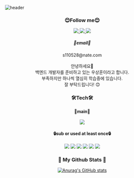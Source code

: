 
<!--
**yeb0/yeb0** is a ✨ _special_ ✨ repository because its `README.md` (this file) appears on your GitHub profile.

Here are some ideas to get you started:

- 🔭 I’m currently working on ...
- 🌱 I’m currently learning ...
- 👯 I’m looking to collaborate on ...
- 🤔 I’m looking for help with ...
- 💬 Ask me about ...
- 📫 How to reach me: ...
- 😄 Pronouns: ...
- ⚡ Fun fact: ...
-->


![header](https://capsule-render.vercel.app/api?type=waving&color=auto&height=300&section=header&text=yeb0's%20Github&fontSize=90&desc=Dev%20job%20seeker&descSize=30&descAlign=71&descAlignY=67&animation=fadeIn)
 

<!--SNS-->
<h3 align="center"> 😊Follow me😊 </h3>
<p align="center">
<a href="https://www.instagram.com/ye6o__/"target="_blank">
<img src="https://img.shields.io/badge/Instargram-E4405F?style=flat-square&logo=Instagram&logoColor=white"/>
</a>

<a href="https://blog.naver.com/yeb0_" target="_blank">
<img src="https://img.shields.io/badge/Naver-03C75A?style=flat-square&logo=Naver&logoColor=white"/>
  </a>

<a href="https://velog.io/@yeb0" target="_blank">
  <img src="https://img.shields.io/badge/Velog-20C997?style=flat-square&logo=Velog&logoColor=white"/>
  </a>
  
  </p>
  
  
 <div align="center">
 <h5 align="center"> 📮email📮 </h5> 
  s110528@nate.com
</div>
<br>

<div align="center">
 안녕하세요👋 <br>
 백엔드 개발자를 준비하고 있는 우상훈이라고 합니다.<br>
 부족하지만 하나씩 열심히 학습중에 있습니다.<br>
 잘 부탁드립니다! 😊
 </div>
  
  <!--TECH-->
  <h3 align="center"> 🛠️Tech🛠️ </h3>
  <h4 align="center"> 🔑main🔑 </h4>
  <p align="center">
  <img src="https://img.shields.io/badge/Java-007396?style=flat-square&logo=Java&logoColor=white"/>
 
  </p>
  
  <h4 align="center"> 🔒sub or used at least once🔒 </h4>
  <p align="center">
 <img src="https://img.shields.io/badge/HTML-E34F26?style=flat-square&logo=HTML5&logoColor=white"/>
 <img src="https://img.shields.io/badge/CSS-1572B6?style=flat-square&logo=CSS3&logoColor=white"/>
 <img src="https://img.shields.io/badge/JavaScript-F7DF1E?style=flat-square&logo=JavaScript&logoColor=white"/>
 <img src="https://img.shields.io/badge/Spring-6DB33F?style=flat-square&logo=Spring&logoColor=white"/>
  <img src="https://img.shields.io/badge/Mysql-E6B91E?style=flat-square&logo=MySql&logoColor=white"/>
 <img src="https://img.shields.io/badge/Spring Boot-6DB33F?style=flat-square&logo=Spring Boot&logoColor=white"/>
 </p>
  
  
  
 <h3 align="center">📒 My Github Stats 📒</h3>
<div align="center">

[![Anurag's GitHub stats](https://github-readme-stats.vercel.app/api?username=yeb0&hide_title=true&show_icons=true&include_all_commits=true&disable_animations=true&theme=vue)](https://github.com/anuraghazra/github-readme-stats)
</div>
